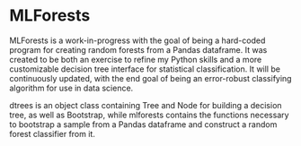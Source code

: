 MLForests
=========

MLForests is a work-in-progress with the goal of being a hard-coded program for creating random forests from a Pandas dataframe. It was created to be both an exercise to refine my Python skills and a more customizable decision tree interface for statistical classification. It will be continuously updated, with the end goal of being an error-robust classifying algorithm for use in data science.

dtrees is an object class containing Tree and Node for building a decision tree, as well as Bootstrap, while mlforests contains the functions necessary to bootstrap a sample from a Pandas dataframe and construct a random forest classifier from it.
